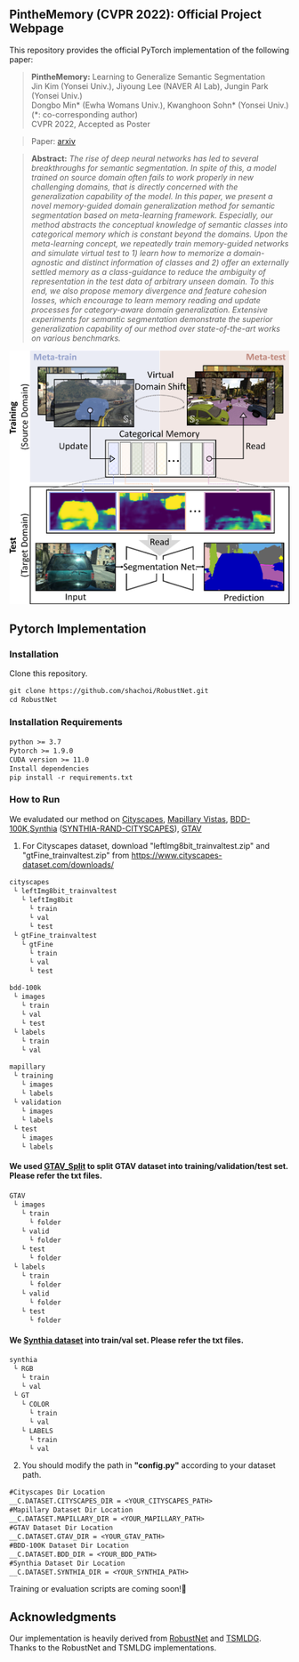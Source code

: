 ## PintheMemory (CVPR 2022): Official Project Webpage
This repository provides the official PyTorch implementation of the following paper:
> **PintheMemory:** Learning to Generalize Semantic Segmentation<br>
> Jin Kim (Yonsei Univ.), Jiyoung Lee (NAVER AI Lab), Jungin Park (Yonsei Univ.)<br>
> Dongbo Min* (Ewha Womans Univ.), Kwanghoon Sohn* (Yonsei Univ.) (*: co-corresponding author)<br>
> CVPR 2022, Accepted as Poster<br>

> Paper: [arxiv]()<br>

> **Abstract:** 
*The rise of deep neural networks has led to several breakthroughs for semantic segmentation.
In spite of this, a model trained on source domain often fails to work properly in new challenging domains, that is directly concerned with the generalization capability of the model. 
In this paper, we present a novel memory-guided domain generalization method for semantic segmentation based on meta-learning framework.
Especially, our method abstracts the conceptual knowledge of semantic classes into categorical memory which is constant beyond the domains.
Upon the meta-learning concept, we repeatedly train memory-guided networks and simulate virtual test to 1) learn how to memorize a domain-agnostic and distinct information of classes and 2) offer an externally settled memory as a class-guidance to reduce the ambiguity of representation in the test data of arbitrary unseen domain.
To this end, we also propose memory divergence and feature cohesion losses, which encourage to learn memory reading and update processes for category-aware domain generalization.
Extensive experiments for semantic segmentation demonstrate the superior generalization capability of our method over state-of-the-art works on various benchmarks.*<br>

<p align="center">
  <img src="imgs/fig1.png" />
</p>

## Pytorch Implementation
### Installation
Clone this repository.
```
git clone https://github.com/shachoi/RobustNet.git
cd RobustNet
```
### Installation Requirements
```
python >= 3.7
Pytorch >= 1.9.0
CUDA version >= 11.0
Install dependencies
pip install -r requirements.txt
```

### How to Run
We evaludated our method on [Cityscapes](https://www.cityscapes-dataset.com/), [Mapillary Vistas](https://www.mapillary.com/dataset/vistas?pKey=2ix3yvnjy9fwqdzwum3t9g&lat=20&lng=0&z=1.5), [BDD-100K](https://bair.berkeley.edu/blog/2018/05/30/bdd/),[Synthia](https://synthia-dataset.net/downloads/) ([SYNTHIA-RAND-CITYSCAPES](http://synthia-dataset.net/download/808/)), [GTAV](https://download.visinf.tu-darmstadt.de/data/from_games/)

1. For Cityscapes dataset, download "leftImg8bit_trainvaltest.zip" and "gtFine_trainvaltest.zip" from https://www.cityscapes-dataset.com/downloads/<br>
```
cityscapes
 └ leftImg8bit_trainvaltest
   └ leftImg8bit
     └ train
     └ val
     └ test
 └ gtFine_trainvaltest
   └ gtFine
     └ train
     └ val
     └ test
```
```
bdd-100k
 └ images
   └ train
   └ val
   └ test
 └ labels
   └ train
   └ val
```
```
mapillary
 └ training
   └ images
   └ labels
 └ validation
   └ images
   └ labels
 └ test
   └ images
   └ labels
```

#### We used [GTAV_Split](https://download.visinf.tu-darmstadt.de/data/from_games/code/read_mapping.zip) to split GTAV dataset into training/validation/test set. Please refer the txt files.

```
GTAV
 └ images
   └ train
     └ folder
   └ valid
     └ folder
   └ test   
     └ folder
 └ labels
   └ train
     └ folder
   └ valid
     └ folder
   └ test   
     └ folder
```

#### We [Synthia dataset](http://synthia-dataset.net/download/808/) into train/val set. Please refer the txt files.

```
synthia
 └ RGB
   └ train
   └ val
 └ GT
   └ COLOR
     └ train
     └ val
   └ LABELS
     └ train
     └ val
```

2. You should modify the path in **"config.py"** according to your dataset path.
```
#Cityscapes Dir Location
__C.DATASET.CITYSCAPES_DIR = <YOUR_CITYSCAPES_PATH>
#Mapillary Dataset Dir Location
__C.DATASET.MAPILLARY_DIR = <YOUR_MAPILLARY_PATH>
#GTAV Dataset Dir Location
__C.DATASET.GTAV_DIR = <YOUR_GTAV_PATH>
#BDD-100K Dataset Dir Location
__C.DATASET.BDD_DIR = <YOUR_BDD_PATH>
#Synthia Dataset Dir Location
__C.DATASET.SYNTHIA_DIR = <YOUR_SYNTHIA_PATH>
```

Training or evaluation scripts are coming soon!👋

## Acknowledgments
Our implementation is heavily derived from [RobustNet](https://github.com/shachoi/RobustNet) and [TSMLDG](https://github.com/koncle/TSMLDG).
Thanks to the RobustNet and TSMLDG implementations.
